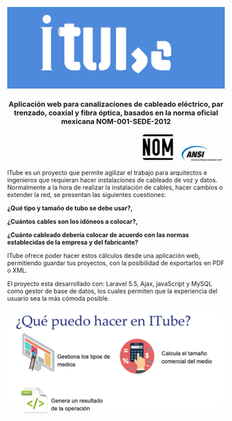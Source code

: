 <p style="text-align: center"><img style="width: 400px height: auto border-radius: 50px" src="https://github.com/mikeangeloo/ITube/blob/master/public/storage/logoItube.png" alt="Logo ITube"></p>

<h3 style="text-align: center">Aplicación web para canalizaciones de cableado eléctrico, par trenzado, coaxial y fibra óptica, basados en la norma oficial mexicana NOM-001-SEDE-2012</h3>
<p style="text-align: right"><img style="width: 100px; height: auto; border-radius: 50px" src="https://github.com/mikeangeloo/ITube/blob/master/public/storage/nom.png" alt="Logo NOM">
<img style="width: 100px; height: auto; border-radius: 50px" src="https://github.com/mikeangeloo/ITube/blob/master/public/storage/TIA-ansi.png" alt="AnsiTIA"></p>

<p>ITube es un proyecto que permite agilizar el trabajo para arquitectos e ingenieros que requieran hacer instalaciones de cableado de voz y datos.
    Normalmente a la hora de realizar la instalación de cables, hacer cambios o extender la red, se presentan las siguientes cuestiones:
    <p><b>¿Qué tipo y tamaño de tubo se debe usar?,</b></p><p><b>¿Cuántos cables son los idóneos a colocar?,</b></p>
    <p><b>¿Cuánto cableado debería colocar de acuerdo con las normas establecidas de la empresa y del fabricante?</b></p>
    ITube ofrece poder hacer estos cálculos desde una aplicación web, permitiendo guardar tus proyectos, con la posibilidad de exportarlos en PDF o XML.
</p>
<p>
    El proyecto esta desarrollado con: Laravel 5.5, Ajax, javaScript y MySQL como gestor de base de datos, los cuales permiten que la experiencia del usuario sea la más cómoda posible.
</p>

<p style="text-align: center;"><img style="width: 800px; height: auto; border-radius: 50px" src="https://github.com/mikeangeloo/ITube/blob/master/public/storage/quepuedohacer.png" alt="AnsiTIA"></p>
